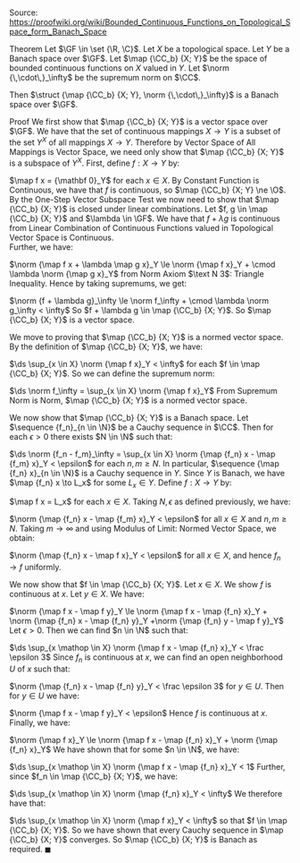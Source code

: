 # 

Source: https://proofwiki.org/wiki/Bounded_Continuous_Functions_on_Topological_Space_form_Banach_Space

Theorem
Let $\GF \in \set {\R, \C}$.
Let $X$ be a topological space. 
Let $Y$ be a Banach space over $\GF$.
Let $\map {\CC_b} {X; Y}$ be the space of bounded continuous functions on $X$ valued in $Y$. 
Let $\norm {\,\cdot\,}_\infty$ be the supremum norm on $\CC$.

Then $\struct {\map {\CC_b} {X; Y}, \norm {\,\cdot\,}_\infty}$ is a Banach space over $\GF$.


Proof
We first show that $\map {\CC_b} {X; Y}$ is a vector space over $\GF$.
We have that the set of continuous mappings $X \to Y$ is a subset of the set $Y^X$ of all mappings $X \to Y$.
Therefore by Vector Space of All Mappings is Vector Space, we need only show that $\map {\CC_b} {X; Y}$ is a subspace of $Y^X$.
First, define $f : X \to Y$ by: 

$\map f x = {\mathbf 0}_Y$
for each $x \in X$. 
By Constant Function is Continuous, we have that $f$ is continuous, so $\map {\CC_b} {X; Y} \ne \O$. 
By the One-Step Vector Subspace Test we now need to show that $\map {\CC_b} {X; Y}$ is closed under linear combinations.
Let $f, g \in \map {\CC_b} {X; Y}$ and $\lambda \in \GF$. 
We have that $f + \lambda g$ is continuous from Linear Combination of Continuous Functions valued in Topological Vector Space is Continuous.  
Further, we have:

$\norm {\map f x + \lambda \map g x}_Y \le \norm {\map f x}_Y + \cmod \lambda \norm {\map g x}_Y$
from Norm Axiom $\text N 3$: Triangle Inequality. 
Hence by taking supremums, we get:

$\norm {f + \lambda g}_\infty \le \norm f_\infty + \cmod \lambda \norm g_\infty < \infty$
So $f + \lambda g \in \map {\CC_b} {X; Y}$.
So $\map {\CC_b} {X; Y}$ is a vector space. 

We move to proving that $\map {\CC_b} {X; Y}$ is a normed vector space. 
By the definition of $\map {\CC_b} {X; Y}$, we have:

$\ds \sup_{x \in X} \norm {\map f x}_Y < \infty$
for each $f \in \map {\CC_b} {X; Y}$. 
So we can define the supremum norm:

$\ds \norm f_\infty = \sup_{x \in X} \norm {\map f x}_Y$
From Supremum Norm is Norm, $\map {\CC_b} {X; Y}$ is a normed vector space. 

We now show that $\map {\CC_b} {X; Y}$ is a Banach space. 
Let $\sequence {f_n}_{n \in \N}$ be a Cauchy sequence in $\CC$. 
Then for each $\epsilon > 0$ there exists $N \in \N$ such that: 

$\ds \norm {f_n - f_m}_\infty = \sup_{x \in X} \norm {\map {f_n} x - \map {f_m} x}_Y < \epsilon$
for each $n, m \ge N$. 
In particular, $\sequence {\map {f_n} x}_{n \in \N}$ is a Cauchy sequence in $Y$. 
Since $Y$ is Banach, we have $\map {f_n} x \to L_x$ for some $L_x \in Y$. 
Define $f : X \to Y$ by: 

$\map f x = L_x$
for each $x \in X$. 
Taking $N, \epsilon$ as defined previously, we have: 

$\norm {\map {f_n} x - \map {f_m} x}_Y < \epsilon$
for all $x \in X$ and $n, m \ge N$. 
Taking $m \to \infty$ and using Modulus of Limit: Normed Vector Space, we obtain: 

$\norm {\map {f_n} x - \map f x}_Y < \epsilon$
for all $x \in X$, and hence $f_n \to f$ uniformly. 

We now show that $f \in \map {\CC_b} {X; Y}$. 
Let $x \in X$.
We show $f$ is continuous at $x$.
Let $y \in X$.
We have:

$\norm {\map f x - \map f y}_Y \le \norm {\map f x - \map {f_n} x}_Y + \norm {\map {f_n} x - \map {f_n} y}_Y +\norm {\map {f_n} y - \map f y}_Y$
Let $\epsilon > 0$. 
Then we can find $n \in \N$ such that:

$\ds \sup_{x \mathop \in X} \norm {\map f x - \map {f_n} x}_Y < \frac \epsilon 3$
Since $f_n$ is continuous at $x$, we can find an open neighborhood $U$ of $x$ such that:

$\norm {\map {f_n} x - \map {f_n} y}_Y < \frac \epsilon 3$
for $y \in U$. 
Then for $y \in U$ we have:

$\norm {\map f x - \map f y}_Y < \epsilon$
Hence $f$ is continuous at $x$.
Finally, we have:

$\norm {\map f x}_Y \le \norm {\map f x - \map {f_n} x}_Y + \norm {\map {f_n} x}_Y$
We have shown that for some $n \in \N$, we have:

$\ds \sup_{x \mathop \in X} \norm {\map f x - \map {f_n} x}_Y < 1$
Further, since $f_n \in \map {\CC_b} {X; Y}$, we have:

$\ds \sup_{x \mathop \in X} \norm {\map {f_n} x}_Y < \infty$
We therefore have that:

$\ds \sup_{x \mathop \in X} \norm {\map f x}_Y < \infty$
so that $f \in \map {\CC_b} {X; Y}$.
So we have shown that every Cauchy sequence in $\map {\CC_b} {X; Y}$ converges.
So $\map {\CC_b} {X; Y}$ is Banach as required.
$\blacksquare$





